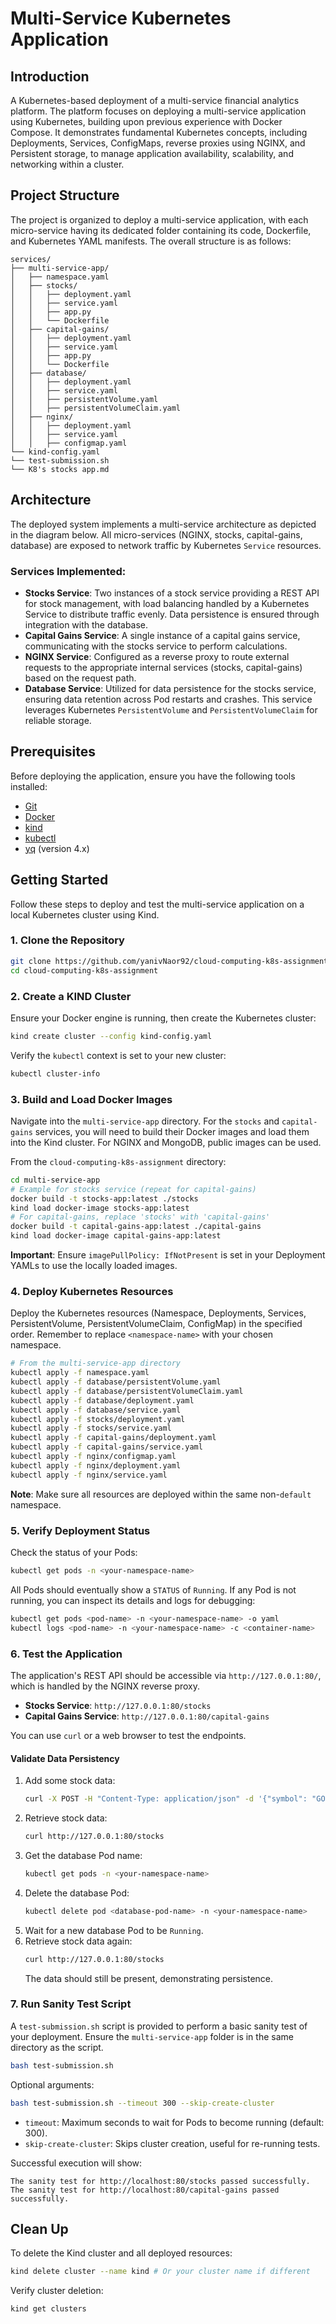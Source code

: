 # Multi-Service Kubernetes Application

## Introduction

A Kubernetes-based deployment of a multi-service financial analytics platform. 
The platform focuses on deploying a multi-service application using Kubernetes, building upon previous experience with Docker Compose. 
It demonstrates fundamental Kubernetes concepts, including Deployments, Services, ConfigMaps, reverse proxies using NGINX, and Persistent storage, to manage application availability, scalability, and networking within a cluster.

## Project Structure

The project is organized to deploy a multi-service application, with each micro-service having its dedicated folder containing its code, Dockerfile, and Kubernetes YAML manifests. The overall structure is as follows:

```plaintext
services/
├── multi-service-app/
│   ├── namespace.yaml
│   ├── stocks/
│   │   ├── deployment.yaml
│   │   ├── service.yaml
│   │   ├── app.py
│   │   └── Dockerfile
│   ├── capital-gains/
│   │   ├── deployment.yaml
│   │   ├── service.yaml
│   │   ├── app.py
│   │   └── Dockerfile
│   ├── database/
│   │   ├── deployment.yaml
│   │   ├── service.yaml
│   │   ├── persistentVolume.yaml
│   │   ├── persistentVolumeClaim.yaml
│   ├── nginx/
│   │   ├── deployment.yaml
│   │   ├── service.yaml
│   │   ├── configmap.yaml
└── kind-config.yaml
└── test-submission.sh
└── K8's stocks app.md
```

## Architecture

The deployed system implements a multi-service architecture as depicted in the diagram below. All micro-services (NGINX, stocks, capital-gains, database) are exposed to network traffic by Kubernetes `Service` resources.

### Services Implemented:

  * **Stocks Service**: Two instances of a stock service providing a REST API for stock management, with load balancing handled by a Kubernetes Service to distribute traffic evenly. Data persistence is ensured through integration with the database.
  * **Capital Gains Service**: A single instance of a capital gains service, communicating with the stocks service to perform calculations.
  * **NGINX Service**: Configured as a reverse proxy to route external requests to the appropriate internal services (stocks, capital-gains) based on the request path.
  * **Database Service**: Utilized for data persistence for the stocks service, ensuring data retention across Pod restarts and crashes. This service leverages Kubernetes `PersistentVolume` and `PersistentVolumeClaim` for reliable storage.

## Prerequisites

Before deploying the application, ensure you have the following tools installed:

  * [Git](https://git-scm.com/book/en/v2/Getting-Started-Installing-Git)
  * [Docker](https://docs.docker.com/engine/install/)
  * [kind](https://kind.sigs.k8s.io/docs/user/quick-start/)
  * [kubectl](https://kubernetes.io/docs/tasks/tools/)
  * [yq](https://github.com/mikefarah/yq/#install) (version 4.x)

## Getting Started

Follow these steps to deploy and test the multi-service application on a local Kubernetes cluster using Kind.

### 1\. Clone the Repository

```bash
git clone https://github.com/yanivNaor92/cloud-computing-k8s-assignment
cd cloud-computing-k8s-assignment
```

### 2\. Create a KIND Cluster

Ensure your Docker engine is running, then create the Kubernetes cluster:

```bash
kind create cluster --config kind-config.yaml
```

Verify the `kubectl` context is set to your new cluster:

```bash
kubectl cluster-info
```

### 3\. Build and Load Docker Images

Navigate into the `multi-service-app` directory. For the `stocks` and `capital-gains` services, you will need to build their Docker images and load them into the Kind cluster. For NGINX and MongoDB, public images can be used.

From the `cloud-computing-k8s-assignment` directory:

```bash
cd multi-service-app
# Example for stocks service (repeat for capital-gains)
docker build -t stocks-app:latest ./stocks
kind load docker-image stocks-app:latest
# For capital-gains, replace 'stocks' with 'capital-gains'
docker build -t capital-gains-app:latest ./capital-gains
kind load docker-image capital-gains-app:latest
```

**Important**: Ensure `imagePullPolicy: IfNotPresent` is set in your Deployment YAMLs to use the locally loaded images.

### 4\. Deploy Kubernetes Resources

Deploy the Kubernetes resources (Namespace, Deployments, Services, PersistentVolume, PersistentVolumeClaim, ConfigMap) in the specified order. Remember to replace `<namespace-name>` with your chosen namespace.

```bash
# From the multi-service-app directory
kubectl apply -f namespace.yaml
kubectl apply -f database/persistentVolume.yaml
kubectl apply -f database/persistentVolumeClaim.yaml
kubectl apply -f database/deployment.yaml
kubectl apply -f database/service.yaml
kubectl apply -f stocks/deployment.yaml
kubectl apply -f stocks/service.yaml
kubectl apply -f capital-gains/deployment.yaml
kubectl apply -f capital-gains/service.yaml
kubectl apply -f nginx/configmap.yaml
kubectl apply -f nginx/deployment.yaml
kubectl apply -f nginx/service.yaml
```

**Note**: Make sure all resources are deployed within the same non-`default` namespace.

### 5\. Verify Deployment Status

Check the status of your Pods:

```bash
kubectl get pods -n <your-namespace-name>
```

All Pods should eventually show a `STATUS` of `Running`. If any Pod is not running, you can inspect its details and logs for debugging:

```bash
kubectl get pods <pod-name> -n <your-namespace-name> -o yaml
kubectl logs <pod-name> -n <your-namespace-name> -c <container-name>
```

### 6\. Test the Application

The application's REST API should be accessible via `http://127.0.0.1:80/`, which is handled by the NGINX reverse proxy.

  * **Stocks Service**: `http://127.0.0.1:80/stocks`
  * **Capital Gains Service**: `http://127.0.0.1:80/capital-gains`

You can use `curl` or a web browser to test the endpoints.

#### Validate Data Persistency

1.  Add some stock data:
    ```bash
    curl -X POST -H "Content-Type: application/json" -d '{"symbol": "GOOGL", "shares": 10}' http://127.0.0.1:80/stocks
    ```
2.  Retrieve stock data:
    ```bash
    curl http://127.0.0.1:80/stocks
    ```
3.  Get the database Pod name:
    ```bash
    kubectl get pods -n <your-namespace-name>
    ```
4.  Delete the database Pod:
    ```bash
    kubectl delete pod <database-pod-name> -n <your-namespace-name>
    ```
5.  Wait for a new database Pod to be `Running`.
6.  Retrieve stock data again:
    ```bash
    curl http://127.0.0.1:80/stocks
    ```
    The data should still be present, demonstrating persistence.

### 7\. Run Sanity Test Script

A `test-submission.sh` script is provided to perform a basic sanity test of your deployment. Ensure the `multi-service-app` folder is in the same directory as the script.

```bash
bash test-submission.sh
```

Optional arguments:

```bash
bash test-submission.sh --timeout 300 --skip-create-cluster
```

  * `timeout`: Maximum seconds to wait for Pods to become running (default: 300).
  * `skip-create-cluster`: Skips cluster creation, useful for re-running tests.

Successful execution will show:

```
The sanity test for http://localhost:80/stocks passed successfully.
The sanity test for http://localhost:80/capital-gains passed successfully.
```

## Clean Up

To delete the Kind cluster and all deployed resources:

```bash
kind delete cluster --name kind # Or your cluster name if different
```

Verify cluster deletion:

```bash
kind get clusters
```
